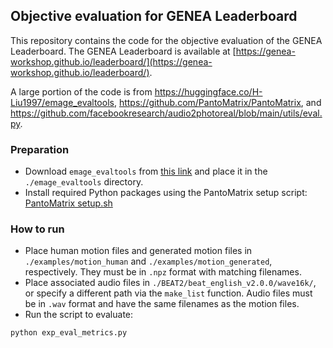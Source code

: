 ## Objective evaluation for GENEA Leaderboard

This repository contains the code for the objective evaluation of the GENEA Leaderboard. The GENEA Leaderboard is available at [https://genea-workshop.github.io/leaderboard/](https://genea-workshop.github.io/leaderboard/). 

A large portion of the code is from https://huggingface.co/H-Liu1997/emage_evaltools, https://github.com/PantoMatrix/PantoMatrix, and https://github.com/facebookresearch/audio2photoreal/blob/main/utils/eval.py.

### Preparation

* Download `emage_evaltools` from [this link](https://huggingface.co/H-Liu1997/emage_evaltools) and place it in the `./emage_evaltools` directory.
* Install required Python packages using the PantoMatrix setup script: [PantoMatrix setup.sh](https://github.com/PantoMatrix/PantoMatrix/blob/main/setup.sh)

### How to run

* Place human motion files and generated motion files in `./examples/motion_human` and `./examples/motion_generated`, respectively. They must be in `.npz` format with matching filenames.
* Place associated audio files in `./BEAT2/beat_english_v2.0.0/wave16k/`, or specify a different path via the `make_list` function. Audio files must be in `.wav` format and have the same filenames as the motion files.
* Run the script to evaluate:

```bash
python exp_eval_metrics.py
```
